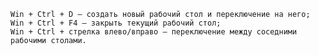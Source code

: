 
    Win + Ctrl + D – создать новый рабочий стол и переключение на него;
    Win + Ctrl + F4 – закрыть текущий рабочий стол;
    Win + Ctrl + стрелка влево/вправо – переключение между соседними рабочими столами.
